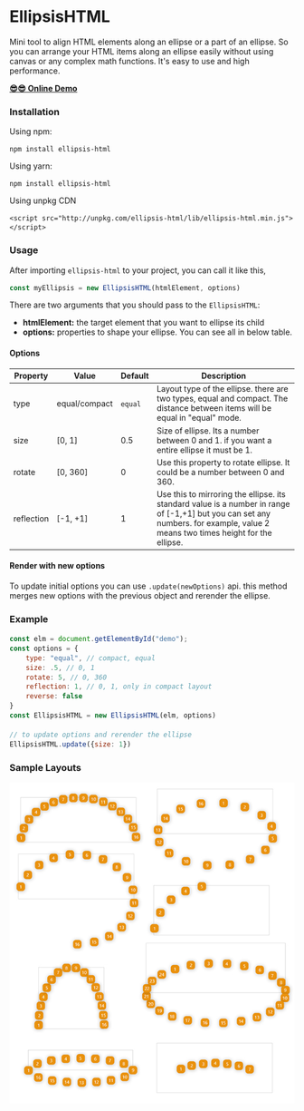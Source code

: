 # EllipsisHTML 

Mini tool to align HTML elements along an ellipse or a part of an ellipse. So you can arrange your HTML items along an
 ellipse easily without using canvas or any complex math functions. It's easy to use and high performance.

**[😎😎 Online Demo](https://behnamazimi.github.io/ellipsis-html/)**

### Installation

Using npm:
```
npm install ellipsis-html
```

Using yarn:
```
npm install ellipsis-html
```

Using unpkg CDN
```
<script src="http://unpkg.com/ellipsis-html/lib/ellipsis-html.min.js"></script>
```

### Usage
After importing `ellipsis-html` to your project, you can call it like this,
```javascript
const myEllipsis = new EllipsisHTML(htmlElement, options)
``` 

There are two arguments that you should pass to the `EllipsisHTML`:
* **htmlElement:** the target element that you want to ellipse its child
* **options:** properties to shape your ellipse. You can see all in below table. 

#### Options

Property | Value | Default | Description
--- | --- | --- | ---
type | equal/compact | `equal` | Layout type of the ellipse. there are two types, equal and compact. The distance between items will be equal in "equal" mode. 
size | [0, 1] | 0.5 | Size of ellipse. Its a number between 0 and 1. if you want a entire ellipse it must be 1.
rotate | [0, 360] | 0 | Use this property to rotate ellipse. It could be a number between 0 and 360.  
reflection | [-1, +1] | 1 | Use this to mirroring the ellipse. its standard value is a number in range of [-1,+1] but you can set any numbers. for example, value 2 means two times height for the ellipse.   

#### Render with new options
To update initial options you can use `.update(newOptions)` api. this method merges new options with the previous object 
and rerender the ellipse.   

### Example
```javascript
const elm = document.getElementById("demo");
const options = {
    type: "equal", // compact, equal
    size: .5, // 0, 1
    rotate: 5, // 0, 360
    reflection: 1, // 0, 1, only in compact layout
    reverse: false
}
const EllipsisHTML = new EllipsisHTML(elm, options)

// to update options and rerender the ellipse
EllipsisHTML.update({size: 1})
``` 

### Sample Layouts
![Ellipsis elements samples](./demo/samples.jpg)

